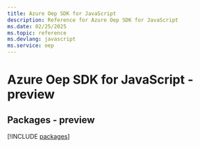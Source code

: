 ```yaml
---
title: Azure Oep SDK for JavaScript
description: Reference for Azure Oep SDK for JavaScript
ms.date: 02/25/2025
ms.topic: reference
ms.devlang: javascript
ms.service: oep
---
```

# Azure Oep SDK for JavaScript - preview
## Packages - preview
[!INCLUDE [packages](oep-index.md)]